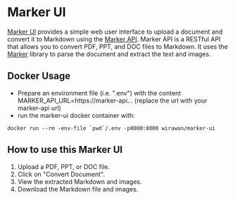 # Marker UI

[Marker UI](https://github.com/cahya-wirawan/marker-ui) provides a simple web user interface to upload a document 
and convert it to Markdown using the [Marker API](https://github.com/adithya-s-k/marker-api).
Marker API is a RESTful API that allows you to convert PDF, PPT, and DOC files to Markdown. It uses the 
[Marker](https://github.com/VikParuchuri/marker) library to parse the document and extract the text and images.

## Docker Usage
- Prepare an environment file (i.e. ".env") with the content MARKER_API_URL=https://marker-api... (replace the url with your marker-api url)
- run the marker-ui docker container with:
```
docker run --rm -env-file `pwd`/.env -p8000:8000 wirawan/marker-ui
```

## How to use this Marker UI
1. Upload a PDF, PPT, or DOC file.
2. Click on "Convert Document".
3. View the extracted Markdown and images.
4. Download the Markdown file and images.
